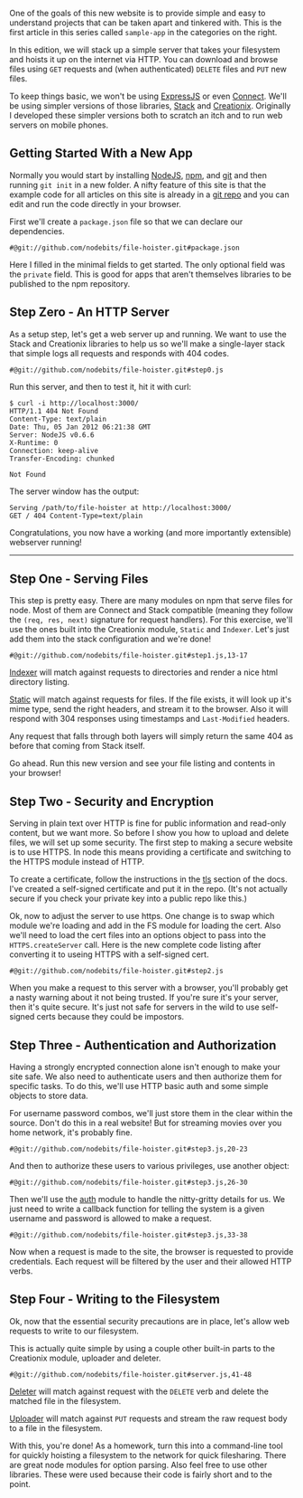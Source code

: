 One of the goals of this new website is to provide simple and easy to understand projects that can be taken apart and tinkered with.  This is the first article in this series called `sample-app` in the categories on the right.

In this edition, we will stack up a simple server that takes your filesystem and hoists it up on the internet via HTTP.  You can download and browse files using `GET` requests and (when authenticated) `DELETE` files and `PUT` new files.

To keep things basic, we won't be using [ExpressJS][] or even [Connect][].  We'll be using simpler versions of those libraries, [Stack][] and [Creationix][].  Originally I developed these simpler versions both to scratch an itch and to run web servers on mobile phones.

## Getting Started With a New App

Normally you would start by installing [NodeJS][], [npm][], and [git][] and then running `git init` in a new folder.  A nifty feature of this site is that the example code for all articles on this site is already in a [git repo][] and you can edit and run the code directly in your browser.

First we'll create a `package.json` file so that we can declare our dependencies.

    #@git://github.com/nodebits/file-hoister.git#package.json

Here I filled in the minimal fields to get started.  The only optional field was the `private` field.  This is good for apps that aren't themselves libraries to be published to the npm repository.

## Step Zero - An HTTP Server

As a setup step, let's get a web server up and running.  We want to use the Stack and Creationix libraries to help us so we'll make a single-layer stack that simple logs all requests and responds with 404 codes.

    #@git://github.com/nodebits/file-hoister.git#step0.js

Run this server, and then to test it, hit it with curl:

    $ curl -i http://localhost:3000/
    HTTP/1.1 404 Not Found
    Content-Type: text/plain
    Date: Thu, 05 Jan 2012 06:21:38 GMT
    Server: NodeJS v0.6.6
    X-Runtime: 0
    Connection: keep-alive
    Transfer-Encoding: chunked

    Not Found

The server window has the output:

    Serving /path/to/file-hoister at http://localhost:3000/
    GET / 404 Content-Type=text/plain

Congratulations, you now have a working (and more importantly extensible) webserver running!

-------------

## Step One - Serving Files

This step is pretty easy.  There are many modules on npm that serve files for node.  Most of them are Connect and Stack compatible (meaning they follow the `(req, res, next)` signature for request handlers).  For this exercise, we'll use the ones built into the Creationix module, `Static` and `Indexer`.  Let's just add them into the stack configuration and we're done!

    #@git://github.com/nodebits/file-hoister.git#step1.js,13-17

[Indexer][] will match against requests to directories and render a nice html directory listing.

[Static][] will match against requests for files.  If the file exists, it will look up it's mime type, send the right headers, and stream it to the browser.  Also it will respond with 304 responses using timestamps and `Last-Modified` headers.

Any request that falls through both layers will simply return the same 404 as before that coming from Stack itself.

Go ahead.  Run this new version and see your file listing and contents in your browser!

## Step Two - Security and Encryption

Serving in plain text over HTTP is fine for public information and read-only content, but we want more.  So before I show you how to upload and delete files, we will set up some security.  The first step to making a secure website is to use HTTPS.  In node this means providing a certificate and switching to the HTTPS module instead of HTTP.

To create a certificate, follow the instructions in the [tls][] section of the docs.  I've created a self-signed certificate and put it in the repo. (It's not actually secure if you check your private key into a public repo like this.)

Ok, now to adjust the server to use https.  One change is to swap which module we're loading and add in the FS module for loading the cert. Also we'll need to load the cert files into an options object to pass into the `HTTPS.createServer` call.  Here is the new complete code listing after converting it to useing HTTPS with a self-signed cert.

    #@git://github.com/nodebits/file-hoister.git#step2.js

When you make a request to this server with a browser, you'll probably get a nasty warning about it not being trusted.  If you're sure it's your server, then it's quite secure.  It's just not safe for servers in the wild to use self-signed certs because they could be impostors.

## Step Three - Authentication and Authorization

Having a strongly encrypted connection alone isn't enough to make your site safe.  We also need to authenticate users and then authorize them for specific tasks.  To do this, we'll use HTTP basic auth and some simple objects to store data.

For username password combos, we'll just store them in the clear within the source.  Don't do this in a real website! But for streaming movies over you home network, it's probably fine.

    #@git://github.com/nodebits/file-hoister.git#step3.js,20-23

And then to authorize these users to various privileges, use another object:

    #@git://github.com/nodebits/file-hoister.git#step3.js,26-30

Then we'll use the [auth] module to handle the nitty-gritty details for us.  We just need to write a callback function for telling the system is a given username and password is allowed to make a request.

    #@git://github.com/nodebits/file-hoister.git#step3.js,33-38

Now when a request is made to the site, the browser is requested to provide credentials.  Each request will be filtered by the user and their allowed HTTP verbs.

## Step Four - Writing to the Filesystem

Ok, now that the essential security precautions are in place, let's allow web requests to write to our filesystem.  

This is actually quite simple by using a couple other built-in parts to the Creationix module, uploader and deleter.

    #@git://github.com/nodebits/file-hoister.git#server.js,41-48

[Deleter][] will match against request with the `DELETE` verb and delete the matched file in the filesystem.

[Uploader][] will match against `PUT` requests and stream the raw request body to a file in the filesystem.

With this, you're done!  As a homework, turn this into a command-line tool for quickly hoisting a filesystem to the network for quick filesharing.  There are great node modules for option parsing.  Also feel free to use other libraries.  These were used because their code is fairly short and to the point.

[tls]: http://nodejs.org/docs/v0.6.6/api/tls.html#tLS_
[Indexer]: https://github.com/creationix/creationix/blob/master/indexer.js
[Static]: https://github.com/creationix/creationix/blob/master/static.js
[Uploader]: https://github.com/creationix/creationix/blob/master/uploader.js
[Deleter]: https://github.com/creationix/creationix/blob/master/deleter.js
[auth]: https://github.com/creationix/creationix/blob/master/auth.js
[git]: http://git-scm.com/
[NodeJS]: http://nodejs.org/
[npm]: http://npmjs.org/
[ExpressJS]: http://expressjs.com/
[Connect]: http://senchalabs.github.com/connect/
[Stack]: http://github.com/creationix/stack
[Creationix]: http://github.com/creationix/creationix
[git repo]: https://github.com/nodebits/file-hoister